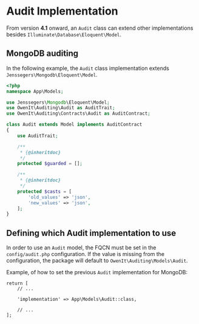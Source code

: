 # Audit Implementation
From version **4.1** onward, an `Audit` class can extend other implementations besides `Illuminate\Database\Eloquent\Model`.

## MongoDB auditing

In the following example, the `Audit` class implementation extends `Jenssegers\Mongodb\Eloquent\Model`.

```php
<?php
namespace App\Models;

use Jenssegers\Mongodb\Eloquent\Model;
use OwenIt\Auditing\Audit as AuditTrait;
use OwenIt\Auditing\Contracts\Audit as AuditContract;

class Audit extends Model implements AuditContract
{
    use AuditTrait;

    /**
     * {@inheritdoc}
     */
    protected $guarded = [];

    /**
     * {@inheritdoc}
     */
    protected $casts = [
        'old_values' => 'json',
        'new_values' => 'json',
    ];
}
```

## Defining which Audit implementation to use

In order to use an `Audit` model, the FQCN must be set in the `config/audit.php` configuration.
If the value is missing from the configuration, the package will default to `OwenIt\Auditing\Models\Audit`.

Example, of how to set the previous `Audit` implementation for MongoDB:
```
return [
    // ...

    'implementation' => App\Models\Audit::class,

    // ...
];
```
